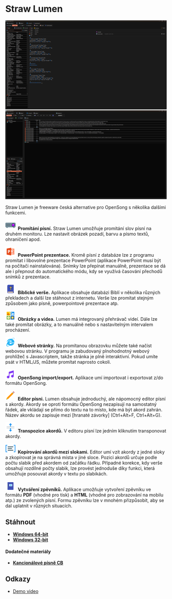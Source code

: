 # Straw Lumen
![Screenshot 1](web/img/sshot1.png)
![Screenshot 2](web/img/sshot2.png)

Straw Lumen je freeware česká alternative pro OpenSong s několika dalšími funkcemi.

<img src="web/img/icons8/Video_Projector_32px.png" style="width: auto; margin-right: 0.5em;" />**Promítání písní.** Straw Lumen umožňuje promítání slov písní na druhém monitoru. Lze nastavit obrázek pozadí, barvu a písmo textů, ohraničení apod.

<img src="web/img/icons8/icons8_Microsoft_PowerPoint_32px.png" style="width: auto; margin-right: 0.5em;" />**PowerPoint prezentace.** Kromě písní z databáze lze z programu promítat i libovolné prezentace PowerPoint (aplikace PowerPoint musí být na počítači nainstalována). Snímky lze přepínat manuálně, prezentace se dá ale i přepnout do automatického módu, kdy se využívá časování přechodů snímků z prezentace.

<img src="web/img/icons8/icons8_Holy_Bible_32px.png" style="width: auto; margin-right: 0.5em;" />**Biblické verše.** Aplikace obsahuje databázi Biblí v několika různých překladech a další lze stáhnout z internetu. Verše lze promítat stejným způsobem jako písně, powerpointové prezentace atp.

<img src="web/img/icons8/icons8_Medium_Icons_32px.png" style="width: auto; margin-right: 0.5em;" />**Obrázky a videa.** Lumen má integrovaný přehrávač videí. Dále lze také promítat obrázky, a to manuálně nebo s nastavitelným intervalem procházení.

<img src="web/img/icons8/icons8_Internet_Explorer_32px.png" style="width: auto; margin-right: 0.5em;" />**Webové stránky.** Na promítanou obrazovku můžete také načíst webovou stránku. V programu je zabudovaný plnohodnotný webový prohlížeč s Javascriptem, takže stránka je plně interaktivní. Pokud umíte psát v HTML/JS, můžete promítat naprosto cokoli.

<img src="web/img/icons8/icons8_OpenSong_32px.png" style="width: auto; margin-right: 0.5em;" />**OpenSong import/export.** Aplikace umí importovat i exportovat z/do formátu OpenSong.

<img src="web/img/icons8/icons8_Edit_32px.png" style="width: auto; margin-right: 0.5em;" />**Editor písni.** Lumen obsahuje jednoduchý, ale nápomocný editor písní s akordy. Akordy se oproti formátu OpenSong nezapisují na samostatný řádek, ale vkládají se přímo do textu na to místo, kde má být akord zahrán. Název akordu se zapisuje mezi [hranaté závorky] (Ctrl+Alt+F, Ctrl+Alt+G).

<img src="web/img/icons8/icons8_Split_Vertical_32px.png" style="width: auto; margin-right: 0.5em;" />**Transpozice akordů.** V editoru písní lze jedním kliknutím transponovat akordy.

<img src="web/img/icons8/icons8_Term_32px.png" style="width: auto; margin-right: 0.5em;" />**Kopírování akordů mezi slokami.** Editor umí vzít akordy z jedné sloky a zkopírovat je na správná místa v jiné sloce. Pozici akordů určuje podle počtu slabik před akordem od začátku řádku. Případné korekce, kdy verše obsahují rozdílné počty slabik, lze provést jednoduše díky funkci, která umožňuje posouvat akordy v textu po slabikách.

<img src="web/img/icons8/icons8_Moleskine_32px.png" style="width: auto; margin-right: 0.5em;" />**Vytváření zpěvníků.** Aplikace umožňuje vytvoření zpěvníku ve formátu **PDF** (vhodné pro tisk) a **HTML** (vhodné pro zobrazování na mobilu atp.) ze zvolených písní. Formu zpěvníku lze v mnohém přizpůsobit, aby se dal uplatnit v různých situacích.

## Stáhnout
* [**Windows 64-bit**](https://api2.danol.cz/?action=downloadSoftware&product=lumen&platform=win_x86_64)
* [**Windows 32-bit**](https://api2.danol.cz/?action=downloadSoftware&product=lumen&platform=win_x86)

#### Dodatečné materiály
* [**Kancionálové písně CB**](kancionalCB.strawLumen)

## Odkazy
* [Demo video](https://www.youtube.com/embed/QR0BEUmtWZk?origin=http://straw-solutions.cz)